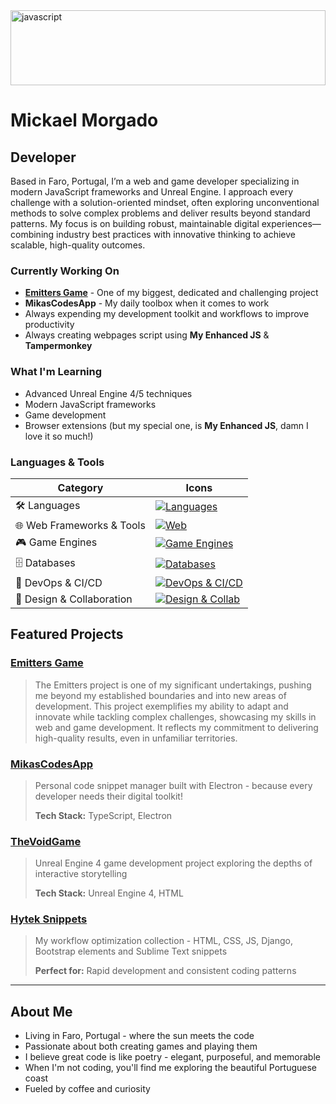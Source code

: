 <img src="https://i.pinimg.com/originals/c8/61/75/c8617584f5180a47f90de9004ed7afed.gif" alt="javascript" width="100%" height="120"/>

# Mickael Morgado

## Developer

Based in Faro, Portugal, I’m a web and game developer specializing in modern JavaScript frameworks and Unreal Engine. I approach every challenge with a solution-oriented mindset, often exploring unconventional methods to solve complex problems and deliver results beyond standard patterns. My focus is on building robust, maintainable digital experiences—combining industry best practices with innovative thinking to achieve scalable, high-quality outcomes.

### Currently Working On
- **[Emitters Game](https://emittersgame.com/)** - One of my biggest, dedicated and challenging project
- **MikasCodesApp** - My daily toolbox when it comes to work
- Always expending my development toolkit and workflows to improve productivity
- Always creating webpages script using **My Enhanced JS** & **Tampermonkey**

### What I'm Learning
- Advanced Unreal Engine 4/5 techniques
- Modern JavaScript frameworks
- Game development
- Browser extensions (but my special one, is **My Enhanced JS**, damn I love it so much!)

### Languages & Tools

| Category                        | Icons                                                                                                         |
|---------------------------------|---------------------------------------------------------------------------------------------------------------|
| 🛠️ Languages                     | [![Languages](https://skillicons.dev/icons?i=js,ts,csharp,python)](https://skillicons.dev)                    |
| 🌐 Web Frameworks & Tools        | [![Web](https://skillicons.dev/icons?i=react,nextjs,vue,nodejs,express)](https://skillicons.dev)               |
| 🎮 Game Engines                  | [![Game Engines](https://skillicons.dev/icons?i=unity,unrealengine,godot)](https://skillicons.dev)            |
| 🗄️ Databases                      | [![Databases](https://skillicons.dev/icons?i=postgresql,mongodb,supabase)](https://skillicons.dev)            |
| 🚀 DevOps & CI/CD                | [![DevOps & CI/CD](https://skillicons.dev/icons?i=git,docker,githubactions,vercel)](https://skillicons.dev)     |
| 🎨 Design & Collaboration        | [![Design & Collab](https://skillicons.dev/icons?i=figma,photoshop,miro)](https://skillicons.dev)              |

## Featured Projects

### [Emitters Game](https://emittersgame.com/)
> The Emitters project is one of my significant undertakings, pushing me beyond my established boundaries and into new areas of development. This project exemplifies my ability to adapt and innovate while tackling complex challenges, showcasing my skills in web and game development. It reflects my commitment to delivering high-quality results, even in unfamiliar territories.

### [MikasCodesApp](https://github.com/MickaelMorgado/MikasCodesApp)
> Personal code snippet manager built with Electron - because every developer needs their digital toolkit!
> 
> **Tech Stack:** TypeScript, Electron

### [TheVoidGame](https://github.com/MickaelMorgado/TheVoidGame)
> Unreal Engine 4 game development project exploring the depths of interactive storytelling
> 
> **Tech Stack:** Unreal Engine 4, HTML

### [Hytek Snippets](https://github.com/MickaelMorgado/hytek-snippets)
> My workflow optimization collection - HTML, CSS, JS, Django, Bootstrap elements and Sublime Text snippets
> 
> **Perfect for:** Rapid development and consistent coding patterns

---

## About Me

- Living in Faro, Portugal - where the sun meets the code
- Passionate about both creating games and playing them
- I believe great code is like poetry - elegant, purposeful, and memorable
- When I'm not coding, you'll find me exploring the beautiful Portuguese coast
- Fueled by coffee and curiosity
